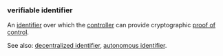 ### verifiable identifier

<p class="c8"><span>An </span><span class="c2"><a class="c3" href="#h.u3bfehmj4ed3">identifier</a></span><span>&nbsp;over which the </span><span class="c2"><a class="c3" href="#h.gemoqe2m303z">controller</a></span><span>&nbsp;can provide cryptographic </span><span class="c2"><a class="c3" href="#h.3ss2tnb5pf4s">proof of control</a></span><span class="c0">.</span></p><p class="c8"><span>See also: </span><span class="c2"><a class="c3" href="#h.x1jp59hgbk2l">decentralized identifier</a></span><span>, </span><span class="c2"><a class="c3" href="#h.bz098kwwc559">autonomous identifier</a></span><span class="c0">.</span></p>